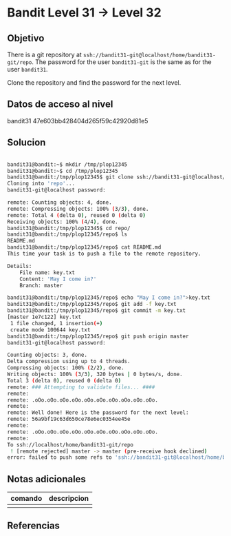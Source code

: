 # Bandit Level 31 → Level 32


## Objetivo
There is a git repository at `ssh://bandit31-git@localhost/home/bandit31-git/repo`. The password for the user `bandit31-git` is the same as for the user `bandit31`.

Clone the repository and find the password for the next level.

## Datos de acceso al nivel
bandit31
47e603bb428404d265f59c42920d81e5
## Solucion

```bash

bandit31@bandit:~$ mkdir /tmp/plop12345
bandit31@bandit:~$ cd /tmp/plop12345
bandit31@bandit:/tmp/plop12345$ git clone ssh://bandit31-git@localhost/home/bandit31-git/repo
Cloning into 'repo'...
bandit31-git@localhost password: 

remote: Counting objects: 4, done.
remote: Compressing objects: 100% (3/3), done.
remote: Total 4 (delta 0), reused 0 (delta 0)
Receiving objects: 100% (4/4), done.
bandit31@bandit:/tmp/plop12345$ cd repo/
bandit31@bandit:/tmp/plop12345/repo$ ls
README.md
bandit31@bandit:/tmp/plop12345/repo$ cat README.md 
This time your task is to push a file to the remote repository.

Details:
    File name: key.txt
    Content: 'May I come in?'
    Branch: master

bandit31@bandit:/tmp/plop12345/repo$ echo "May I come in?">key.txt
bandit31@bandit:/tmp/plop12345/repo$ git add -f key.txt
bandit31@bandit:/tmp/plop12345/repo$ git commit -m key.txt
[master 1e7c122] key.txt
 1 file changed, 1 insertion(+)
 create mode 100644 key.txt
bandit31@bandit:/tmp/plop12345/repo$ git push origin master
bandit31-git@localhost password: 

Counting objects: 3, done.
Delta compression using up to 4 threads.
Compressing objects: 100% (2/2), done.
Writing objects: 100% (3/3), 320 bytes | 0 bytes/s, done.
Total 3 (delta 0), reused 0 (delta 0)
remote: ### Attempting to validate files... ####
remote: 
remote: .oOo.oOo.oOo.oOo.oOo.oOo.oOo.oOo.oOo.oOo.
remote: 
remote: Well done! Here is the password for the next level:
remote: 56a9bf19c63d650ce78e6ec0354ee45e
remote: 
remote: .oOo.oOo.oOo.oOo.oOo.oOo.oOo.oOo.oOo.oOo.
remote: 
To ssh://localhost/home/bandit31-git/repo
 ! [remote rejected] master -> master (pre-receive hook declined)
error: failed to push some refs to 'ssh://bandit31-git@localhost/home/bandit31-git/repo'
```


## Notas adicionales
 | comando | descripcion |
|---------|-------------|
| |  |

## Referencias